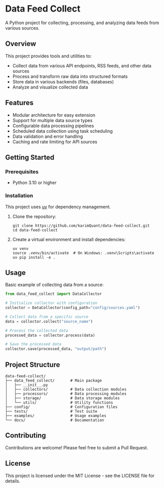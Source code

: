 # Data Feed Collect

A Python project for collecting, processing, and analyzing data feeds from various sources.

## Overview

This project provides tools and utilities to:
- Collect data from various API endpoints, RSS feeds, and other data sources
- Process and transform raw data into structured formats
- Store data in various backends (files, databases)
- Analyze and visualize collected data

## Features

- Modular architecture for easy extension
- Support for multiple data source types
- Configurable data processing pipelines
- Scheduled data collection using task scheduling
- Data validation and error handling
- Caching and rate limiting for API sources

## Getting Started

### Prerequisites

- Python 3.10 or higher

### Installation

This project uses [uv](https://github.com/astral-sh/uv) for dependency management.

1. Clone the repository:
   ```
   git clone https://github.com/karimQuant/data-feed-collect.git
   cd data-feed-collect
   ```

2. Create a virtual environment and install dependencies:
   ```
   uv venv
   source .venv/bin/activate  # On Windows: .venv\Scripts\activate
   uv pip install -e .
   ```

## Usage

Basic example of collecting data from a source:

```python
from data_feed_collect import DataCollector

# Initialize collector with configuration
collector = DataCollector(config_path="config/sources.yaml")

# Collect data from a specific source
data = collector.collect("source_name")

# Process the collected data
processed_data = collector.process(data)

# Save the processed data
collector.save(processed_data, "output/path")
```

## Project Structure

```
data-feed-collect/
├── data_feed_collect/       # Main package
│   ├── __init__.py
│   ├── collectors/          # Data collection modules
│   ├── processors/          # Data processing modules
│   ├── storage/             # Data storage modules
│   └── utils/               # Utility functions
├── config/                  # Configuration files
├── tests/                   # Test suite
├── examples/                # Usage examples
└── docs/                    # Documentation
```

## Contributing

Contributions are welcome! Please feel free to submit a Pull Request.

## License

This project is licensed under the MIT License - see the LICENSE file for details.
